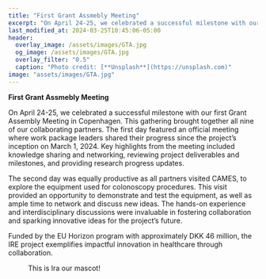 ```yaml
---
title: "First Grant Assmebly Meeting"
excerpt: "On April 24-25, we celebrated a successful milestone with our first Grant Assembly Meeting in Copenhagen."
last_modified_at: 2024-03-25T10:45:06-05:00
header:
  overlay_image: /assets/images/GTA.jpg
  og_image: /assets/images/GTA.jpg
  overlay_filter: "0.5"
  caption: "Photo credit: [**Unsplash**](https://unsplash.com)"
image: "assets/images/GTA.jpg"
---
```


**First Grant Assmebly Meeting** 

On April 24-25, we celebrated a successful milestone with our first Grant Assembly Meeting in Copenhagen. This gathering brought together all nine of our collaborating partners. The first day featured an official meeting where work package leaders shared their progress since the project’s inception on March 1, 2024. Key highlights from the meeting included knowledge sharing and networking, reviewing project deliverables and milestones, and providing research progress updates.

The second day was equally productive as all partners visited CAMES, to explore the equipment used for colonoscopy procedures. This visit provided an opportunity to demonstrate and test the equipment, as well as ample time to network and discuss new ideas. The hands-on experience and interdisciplinary discussions were invaluable in fostering collaboration and sparking innovative ideas for the project’s future.

Funded by the EU Horizon program with approximately DKK 46 million, the IRE project exemplifies impactful innovation in healthcare through collaboration. 

<figure style="width: 180px" class="align-center">
  <a href="{{ "assets/images/logo.jpg" | relative_url }}" title="The Pixel Tracker logo" alt="The Pixel Tracker logo">
  <img src="{{ "assets/images/logo.jpg" | relative_url }}" alt=""></a>
  <figcaption>This is Ira our mascot!</figcaption>
</figure>
